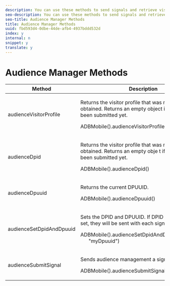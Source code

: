 ```yaml
---
description: You can use these methods to send signals and retrieve visitor segments from Audience Manager.
seo-description: You can use these methods to send signals and retrieve visitor segments from Audience Manager.
seo-title: Audience Manager Methods
title: Audience Manager Methods
uuid: fbd593d4-0dbe-44de-afb4-4937bddd532d
index: y
internal: n
snippet: y
translate: y
---
```


# Audience Manager Methods



<table id="table_0DD1B40D95624AF6AB53622F8DDCDEFA"> 
 <thead> 
  <tr> 
   <th colname="col1" class="entry">Method</th> 
   <th colname="col2" class="entry">Description</th> 
  </tr>
 </thead>
 <tbody> 
  <tr> 
   <td colname="col1"> <p><span class="codeph">audienceVisitorProfile</span> </p> </td> 
   <td colname="col2"> <p>Returns the visitor profile that was most recently obtained. Returns an empty object if no signal has been submitted yet.</p> <p> 
     <codeblock>
      ADBMobile().audienceVisitorProfile()
     </codeblock> </p> </td> 
  </tr> 
  <tr> 
   <td colname="col1"> <p><span class="codeph">audienceDpid</span> </p> </td> 
   <td colname="col2"> <p>Returns the visitor profile that was most recently obtained. Returns an empty obje t if no signal has been submitted yet.</p> <p> 
     <codeblock>
      ADBMobile().audienceDpid()
     </codeblock> </p> </td> 
  </tr> 
  <tr> 
   <td colname="col1"> <p><span class="codeph">audienceDpuuid</span> </p> </td> 
   <td colname="col2"> <p>Returns the current DPUUID.</p> <p> 
     <codeblock>
      ADBMobile().audienceDpuuid()
     </codeblock> </p> </td> 
  </tr> 
  <tr> 
   <td colname="col1"> <p><span class="codeph">audienceSetDpidAndDpuuid</span> </p> </td> 
   <td colname="col2"> <p>Sets the DPID and DPUUID. If DPID and DPUUID are set, they will be sent with each signal.</p> <p> 
     <codeblock>
      ADBMobile().audienceSetDpidAndDpuuid("myDpid",
      &nbsp;&nbsp;&nbsp;&nbsp;&nbsp;&nbsp;"myDpuuid")
     </codeblock> </p> </td> 
  </tr> 
  <tr> 
   <td colname="col1"> <p><span class="codeph">audienceSubmitSignal</span> </p> </td> 
   <td colname="col2"> <p>Sends audience management a signal with traits.</p> <p> 
     <codeblock>
      ADBMobile().audienceSubmitSignal()
     </codeblock> </p> </td> 
  </tr> 
 </tbody> 
</table>

